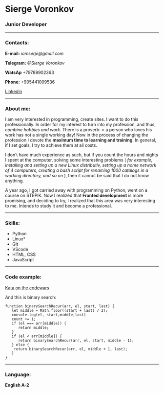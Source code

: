 # Sierge Voronkov
### Junior Developer

---

### Contacts:

**E-mail:** _iamserje@gmail.com_

**Telegram:** _@Sierge Voronkov_

**WatsAp** +79789902363

**Phone:** +905441009536

[Linkedin](https://www.linkedin.com/in/sv-or-919179258)

---

### About me:
  I am very interested in programming, create sites. I want to do this professionally. In order for my interest to turn into my profession, and thus, _combine hobbies and work_. There is a proverb: > a person who loves his work has not a single working day! Now in the process of changing the profession I devote the **maximum time to learning and training**. In general, if I set goals, I try to achieve them at all costs.

   I don’t have much experience as such, but if you count the hours and nights  I spent at the computer, solving some interesting problems ( _for example, installing and setting up a new Linux distributiv, setting up a home network of 4 computers, creating a bash script for renaming 1000 catalogs in a working directory, and so on_ ), then it cannot be said that I do not know anything.

   A year ago, I got carried away with programming on Python, went on a course on STEPIK. Now I realized that **Fronted development** is more promising, and deciding to try, I realized that this area was very interesting to me. Intends to study it and become a professional.

---

### Skills:

* Python
* Linux*
* Git
* VScode
* HTML, CSS
* JavaScript

---

### Code example:

[Kata on the codewars](https://www.codewars.com/users/iamserje/completed_solutions)


And this is binary search:
```
function binarySearchRecur(arr, el, start, last) {
   let middle = Math.floor((start + last) / 2);
   console.log(el, start,middle,last)
   count += 1;
   if (el === arr[middle]) {
      return middle;
   }
   if (el < arr[middle]) {
      return binarySearchRecur(arr, el, start, middle - 1);
   } else {
    return binarySearchRecur(arr, el, middle + 1, last);
   }
}

```

---

### Language:

**English A-2**

